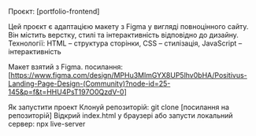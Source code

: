 Проєкт: [portfolio-frontend]

Цей проєкт є адаптацією макету з Figma у вигляді повноцінного сайту. Він містить верстку, стилі та інтерактивність відповідно до дизайну.
Технології: HTML – структура сторінки, CSS – стилізація, JavaScript – інтерактивність

Макет взятий з Figma. 
посилання: [https://www.figma.com/design/MPHu3MlmGYX8UP5lhv0bHA/Positivus-Landing-Page-Design-(Community)?node-id=25-145&p=f&t=HHU4PsT197O0QzdV-0]

Як запустити проект
Клонуй репозиторій: git clone [посилання на репозиторій]
Відкрий index.html у браузері або запусти локальний сервер: npx live-server


